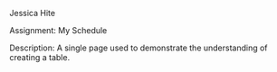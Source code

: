 Jessica Hite

Assignment: My Schedule

Description: A single page used to demonstrate the understanding of creating a table. 